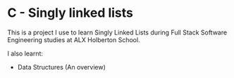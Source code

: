 # C - Singly linked lists

This is a project I use to learn Singly Linked Lists during Full Stack
Software Engineering studies at ALX Holberton School.

I also learnt:

- Data Structures (An overview)
